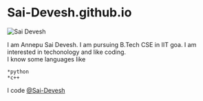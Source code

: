 # Sai-Devesh.github.io

![Sai Devesh](C:\Users\Devesh\Downloads\saidevesh.jpeg)

I am Annepu Sai Devesh. I am pursuing B.Tech CSE in IIT goa. I am interested in techonology and like coding.    
I know some languages like

    *python
    *c++
I code [@Sai-Devesh](https://github.com/Sai-Devesh)



